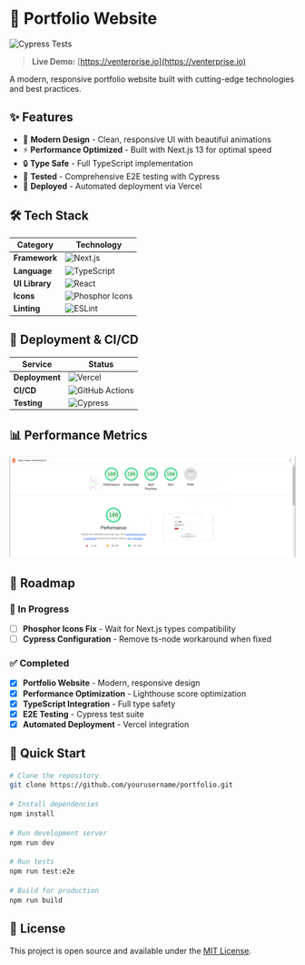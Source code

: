 # 🚀 Portfolio Website

![Cypress Tests](https://github.com/rayventerprise/react-nextjs-venterprise/actions/workflows/main.yml/badge.svg)

> **Live Demo:** [https://venterprise.io](https://venterprise.io)

A modern, responsive portfolio website built with cutting-edge technologies and best practices.

## ✨ Features

- 🎨 **Modern Design** - Clean, responsive UI with beautiful animations
- ⚡ **Performance Optimized** - Built with Next.js 13 for optimal speed
- 🔒 **Type Safe** - Full TypeScript implementation
- 🧪 **Tested** - Comprehensive E2E testing with Cypress
- 🚀 **Deployed** - Automated deployment via Vercel

## 🛠️ Tech Stack

| Category | Technology |
|----------|------------|
| **Framework** | ![Next.js](https://img.shields.io/badge/Next.js-13-black?style=for-the-badge&logo=next.js) |
| **Language** | ![TypeScript](https://img.shields.io/badge/TypeScript-007ACC?style=for-the-badge&logo=typescript&logoColor=white) |
| **UI Library** | ![React](https://img.shields.io/badge/React-20232A?style=for-the-badge&logo=react&logoColor=61DAFB) |
| **Icons** | ![Phosphor Icons](https://img.shields.io/badge/Phosphor_Icons-000000?style=for-the-badge) |
| **Linting** | ![ESLint](https://img.shields.io/badge/ESLint-4A3263?style=for-the-badge&logo=eslint&logoColor=white) |

## 🚀 Deployment & CI/CD

| Service | Status |
|---------|--------|
| **Deployment** | ![Vercel](https://img.shields.io/badge/Vercel-000000?style=for-the-badge&logo=vercel&logoColor=white) |
| **CI/CD** | ![GitHub Actions](https://img.shields.io/badge/GitHub_Actions-2088FF?style=for-the-badge&logo=github-actions&logoColor=white) |
| **Testing** | ![Cypress](https://img.shields.io/badge/Cypress-17202C?style=for-the-badge&logo=cypress&logoColor=white) |

## 📊 Performance Metrics

<div align="center">
  <img src="readme-assets/lighthouse.png" alt="Lighthouse Performance Score" width="600"/>
</div>

## 🎯 Roadmap

### 🔄 In Progress
- [ ] **Phosphor Icons Fix** - Wait for Next.js types compatibility
- [ ] **Cypress Configuration** - Remove ts-node workaround when fixed

### ✅ Completed
- [x] **Portfolio Website** - Modern, responsive design
- [x] **Performance Optimization** - Lighthouse score optimization
- [x] **TypeScript Integration** - Full type safety
- [x] **E2E Testing** - Cypress test suite
- [x] **Automated Deployment** - Vercel integration

## 🚀 Quick Start

```bash
# Clone the repository
git clone https://github.com/yourusername/portfolio.git

# Install dependencies
npm install

# Run development server
npm run dev

# Run tests
npm run test:e2e

# Build for production
npm run build
```

## 📝 License

This project is open source and available under the [MIT License](LICENSE).